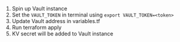 1. Spin up Vault instance
2. Set the `VAULT_TOKEN` in terminal using `export VAULT_TOKEN=<token>`
3. Update Vault address in variables.tf
4. Run terraform apply 
5. KV secret will be added to Vault instance